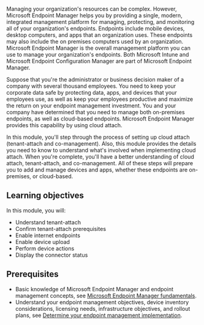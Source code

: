 Managing your organization's resources can be complex. However, Microsoft Endpoint Manager helps you by providing a single, modern, integrated management platform for managing, protecting, and monitoring all of your organization's endpoints. Endpoints include mobile devices, desktop computers, and apps that an organization uses. These endpoints may also include the on premises computers used by an organization. Microsoft Endpoint Manager is the overall management platform you can use to manage your organization's endpoints. Both Microsoft Intune and Microsoft Endpoint Configuration Manager are part of Microsoft Endpoint Manager.

Suppose that you're the administrator or business decision maker of a company with several thousand employees. You need to keep your corporate data safe by protecting data, apps, and devices that your employees use, as well as keep your employees productive and maximize the return on your endpoint management investment. You and your company have determined that you need to manage both on-premises endpoints, as well as cloud-based endpoints. Microsoft Endpoint Manager provides this capability by using cloud attach.

In this module, you'll step through the process of setting up cloud attach (tenant-attach and co-management). Also, this module provides the details you need to know to understand what's involved when implementing cloud attach. When you're complete, you'll have a better understanding of cloud attach, tenant-attach, and co-management. All of these steps will prepare you to add and manage devices and apps, whether these endpoints are on-premises, or cloud-based.

## Learning objectives

In this module, you will:

- Understand tenant-attach
- Confirm tenant-attach prerequisites
- Enable internet endpoints
- Enable device upload
- Perform device actions
- Display the connector status

## Prerequisites

- Basic knowledge of Microsoft Endpoint Manager and endpoint management concepts, see [Microsoft Endpoint Manager fundamentals](/learn/paths/endpoint-manager-fundamentals.md).
- Understand your endpoint management objectives, device inventory considerations, licensing needs, infrastructure objectives, and rollout plans, see [Determine your endpoint management implementation](/learn/modules/determine-endpoint-implementation).
